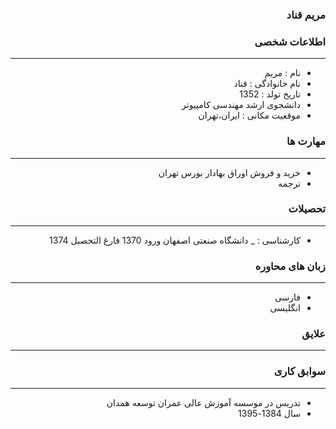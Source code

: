 <style type="text/css">
body{
 direction:rtl;
}
</style>
### مریم قناد
### اطلاعات شخصی

---
+ نام : مریم
+ نام خانوادگی : قناد
+ تاریخ تولد : 1352
+ دانشجوی ارشد مهندسی کامپیوتر 
+ موقعیت مکانی : ایران،تهران


### مهارت ها

---
+ خرید و فروش اوراق بهادار بورس تهران
+ ترجمه

### تحصیلات

---
 
+ کارشناسی : 
_ دانشگاه صنعتی اصفهان 
ورود 1370 فارغ التحصیل 1374 

### زبان های محاوره

---
+ فارسی
+ انگلیسی

### علایق

---

### سوابق کاری

---
+ تدریس در موسسه آموزش عالی عمران توسعه همدان 
+ سال 1384-1395



